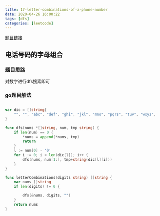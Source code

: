 ```yaml
---
title: 17-letter-combinations-of-a-phone-number
date: 2020-04-26 16:00:22
tags: [dfs]
categories: [leetcode]
---
```


[题目链接](https://leetcode-cn.com/problems/letter-combinations-of-a-phone-number/) 

## 电话号码的字母组合

### 题目思路

对数字进行dfs搜索即可

### go题目解法

```go

var dic = []string{
	"", "", "abc", "def", "ghi", "jkl", "mno", "pqrs", "tuv", "wxyz",
}

func dfs(nums *[]string, num, tmp string) {
	if len(num) == 0 {
		*nums = append(*nums, tmp)
		return
	}
	l := num[0] - '0'
	for i := 0; i < len(dic[l]); i++ {
		dfs(nums, num[1:], tmp+string(dic[l][i]))
	}
}

func letterCombinations(digits string) []string {
	var nums []string
	if len(digits) != 0 {

		dfs(&nums, digits, "")
	}
	return nums
}

```


